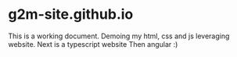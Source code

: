 # g2m-site.github.io
This is a working document. Demoing my html, css and js leveraging website.
Next is a typescript website
Then angular :)
